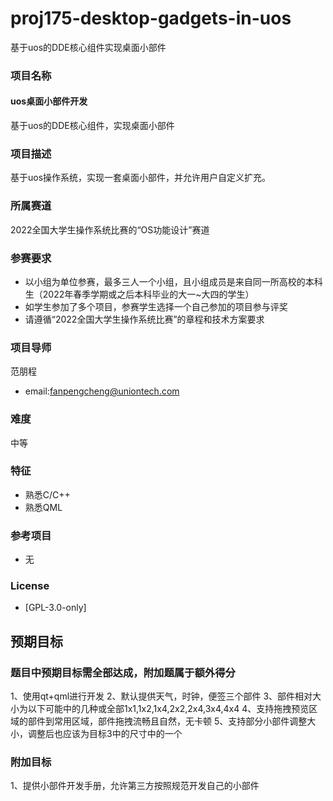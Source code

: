 # proj175-desktop-gadgets-in-uos
基于uos的DDE核心组件实现桌面小部件

### 项目名称

#### uos桌面小部件开发

基于uos的DDE核心组件，实现桌面小部件

### 项目描述

基于uos操作系统，实现一套桌面小部件，并允许用户自定义扩充。

### 所属赛道

2022全国大学生操作系统比赛的“OS功能设计”赛道

### 参赛要求

- 以小组为单位参赛，最多三人一个小组，且小组成员是来自同一所高校的本科生（2022年春季学期或之后本科毕业的大一~大四的学生）
- 如学生参加了多个项目，参赛学生选择一个自己参加的项目参与评奖
- 请遵循“2022全国大学生操作系统比赛”的章程和技术方案要求

### 项目导师

范朋程

* email:fanpengcheng@uniontech.com

### 难度

中等

### 特征

* 熟悉C/C++
* 熟悉QML


### 参考项目

* 无

### License

* [GPL-3.0-only]

## 预期目标

### 题目中预期目标需全部达成，附加题属于额外得分

1、使用qt+qml进行开发
2、默认提供天气，时钟，便签三个部件
3、部件相对大小为以下可能中的几种或全部1x1,1x2,1x4,2x2,2x4,3x4,4x4
4、支持拖拽预览区域的部件到常用区域，部件拖拽流畅且自然，无卡顿
5、支持部分小部件调整大小，调整后也应该为目标3中的尺寸中的一个

### 附加目标

1、提供小部件开发手册，允许第三方按照规范开发自己的小部件

